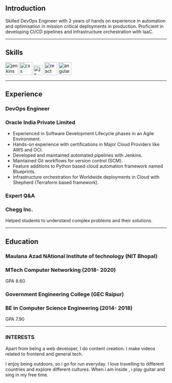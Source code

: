 ## Introduction

Skilled DevOps Engineer with 2 years of hands on experience in automation and optimisation in mission critical deployments in production. Proficient in developing CI/CD pipelines and Infrastructure orchestration with IaaC.

---

## Skills

<p align='left'>
  <img src="https://www.google.com/url?sa=i&url=https%3A%2F%2Fcommons.wikimedia.org%2Fwiki%2FFile%3AJenkins_logo.svg&psig=AOvVaw3aJAYnP7SLgtRMXuoHe44J&ust=1643011851761000&source=images&cd=vfe&ved=2ahUKEwipq8eftsf1AhUBQmwGHUQzBGMQjRx6BAgAEAk" alt="jenkins" width="40" height="40">
  <img src='https://upload.wikimedia.org/wikipedia/commons/thumb/d/d5/CSS3_logo_and_wordmark.svg/1200px-CSS3_logo_and_wordmark.svg.png' alt="css" width="40" height="40">
  <img src='https://upload.wikimedia.org/wikipedia/commons/6/6a/JavaScript-logo.png' height='30' width='auto' alt="js">
   <img src="https://upload.wikimedia.org/wikipedia/commons/thumb/a/a7/React-icon.svg/1280px-React-icon.svg.png" alt="react" width="auto" height="40"/>
   <img src="https://angular.io/assets/images/logos/angular/angular.svg" alt="angular" width="40" height="40"/>
</p>

---

## Experience

### **DevOps Engineer**
### Oracle India Private Limited

- Experienced in Software Development Lifecycle phases in an Agile Environment.
- Hands-on experience with certifications in Major Cloud Providers like AWS and OCI.
- Developed and maintained automated pipelines with Jenkins.
- Maintained Git workflows for version control (SCM).
- Feature additions to Python based cloud automation framework named Blueprints.
- Infrastructure orchestration for Worldwide deployments in Cloud with Shepherd (Terraform based framework).

### **Expert Q&A**
### Chegg Inc.

Helped students to understand complex problems and their solutions.

---

## Education

### **Maulana Azad NAtional Institute of technology (NIT Bhopal)**
### MTech Computer Networking (2018- 2020)
GPA 8.60

### **Government Engineering College (GEC Raipur)**
### BE in Computer Science Engineering (2014- 2018)
GPA 7.90

---

### INTERESTS
Apart from being a web developer, I do content creation. I make videos related to frontend and general tech.

I enjoy being outdoors, so i go for run everyday. I love travelling to different countries and explore different cultures. When i am inside , i play guitar and sing in my free time.
